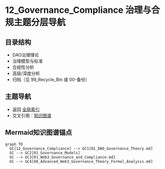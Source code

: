 # 12_Governance_Compliance 治理与合规主题分层导航

## 目录结构

- DAO治理理论
- 治理模型与标准
- 合规性分析
- 高级/深度分析
- 归档（见 99_Recycle_Bin 或 00-备份）

## 主题导航

- 返回 [全局索引](../00_Index_and_Classification.md)
- 交叉引用：[知识图谱](../00_Knowledge_Graph.md)

## Mermaid知识图谱锚点

```mermaid
graph TD
  GC[12_Governance_Compliance] --> GC1[01_DAO_Governance_Theory.md]
  GC --> GC2[01_Governance_Models]
  GC --> GC3[01_Web3_Governance_and_Compliance.md]
  GC --> GC4[88_Advanced_Web3_Governance_Theory_Formal_Analysis.md]
```
